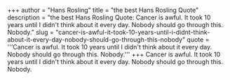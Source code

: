 +++
author = "Hans Rosling"
title = "the best Hans Rosling Quote"
description = "the best Hans Rosling Quote: Cancer is awful. It took 10 years until I didn't think about it every day. Nobody should go through this. Nobody."
slug = "cancer-is-awful-it-took-10-years-until-i-didnt-think-about-it-every-day-nobody-should-go-through-this-nobody"
quote = '''Cancer is awful. It took 10 years until I didn't think about it every day. Nobody should go through this. Nobody.'''
+++
Cancer is awful. It took 10 years until I didn't think about it every day. Nobody should go through this. Nobody.
